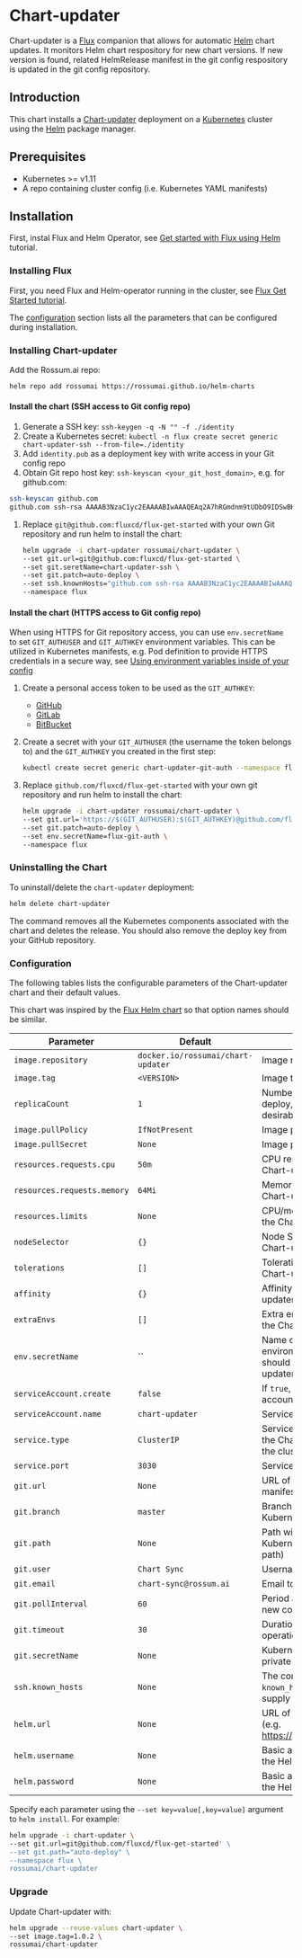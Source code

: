 # Chart-updater

Chart-updater is a [Flux](https://github.com/fluxcd/flux) companion that allows
for automatic [Helm](https://helm.sh) chart updates. It monitors Helm chart
respository for new chart versions. If new version is found, related
HelmRelease manifest in the git config respository is updated in the git config
repository.

## Introduction

This chart installs a [Chart-updater](https://github.com/rossumai/chart-updater) deployment on
a [Kubernetes](http://kubernetes.io) cluster using the [Helm](https://helm.sh) package manager.

## Prerequisites

 - Kubernetes >= v1.11
 - A repo containing cluster config (i.e. Kubernetes YAML manifests)

## Installation

First, instal Flux and Helm Operator, see [Get started with Flux using
Helm](https://docs.fluxcd.io/en/stable/tutorials/get-started-helm.html) tutorial.

### Installing Flux

First, you need Flux and Helm-operator running in the cluster, see [Flux Get Started
tutorial](https://docs.fluxcd.io/en/stable/tutorials/get-started-helm.html).

The [configuration](#configuration) section lists all the parameters that can be configured during installation.

### Installing Chart-updater

Add the Rossum.ai repo:

```sh
helm repo add rossumai https://rossumai.github.io/helm-charts
```

#### Install the chart (SSH access to Git config repo)

1. Generate a SSH key: `ssh-keygen -q -N "" -f ./identity`
1. Create a Kubernetes secret: `kubectl -n flux create secret generic chart-updater-ssh --from-file=./identity`
1. Add `identity.pub` as a deployment key with write access in your Git config repo
1. Obtain Git repo host key: `ssh-keyscan <your_git_host_domain>`, e.g. for github.com:
  ```sh
  ssh-keyscan github.com
  github.com ssh-rsa AAAAB3NzaC1yc2EAAAABIwAAAQEAq2A7hRGmdnm9tUDbO9IDSwBK6TbQa+PXYPCPy6rbTrTtw7PHkccKrpp0yVhp5HdEIcKr6pLlVDBfOLX9QUsyCOV0wzfjIJNlGEYsdlLJizHhbn2mUjvSAHQqZETYP81eFzLQNnPHt4EVVUh7VfDESU84KezmD5QlWpXLmvU31/yMf+Se8xhHTvKSCZIFImWwoG6mbUoWf9nzpIoaSjB+weqqUUmpaaasXVal72J+UX2B+2RPW3RcT0eOzQgqlJL3RKrTJvdsjE3JEAvGq3lGHSZXy28G3skua2SmVi/w4yCE6gbODqnTWlg7+wC604ydGXA8VJiS5ap43JXiUFFAaQ==
  ```
1. Replace `git@github.com:fluxcd/flux-get-started` with your own Git repository and run helm to install the chart:

   ```sh
   helm upgrade -i chart-updater rossumai/chart-updater \
   --set git.url=git@github.com:fluxcd/flux-get-started \
   --set git.seretName=chart-updater-ssh \
   --set git.patch=auto-deploy \
   --set ssh.knownHosts="github.com ssh-rsa AAAAB3NzaC1yc2EAAAABIwAAAQEAq2A7hRGmdnm9tUDbO9IDSwBK6TbQa+PXYPCPy6rbTrTtw7PHkccKrpp0yVhp5HdEIcKr6pLlVDBfOLX9QUsyCOV0wzfjIJNlGEYsdlLJizHhbn2mUjvSAHQqZETYP81eFzLQNnPHt4EVVUh7VfDESU84KezmD5QlWpXLmvU31/yMf+Se8xhHTvKSCZIFImWwoG6mbUoWf9nzpIoaSjB+weqqUUmpaaasXVal72J+UX2B+2RPW3RcT0eOzQgqlJL3RKrTJvdsjE3JEAvGq3lGHSZXy28G3skua2SmVi/w4yCE6gbODqnTWlg7+wC604ydGXA8VJiS5ap43JXiUFFAaQ==" \
   --namespace flux
   ```

#### Install the chart (HTTPS access to Git config repo)

When using HTTPS for Git repository access, you can use `env.secretName` to set
`GIT_AUTHUSER` and `GIT_AUTHKEY` environment variables. This can be utilized in
Kubernetes manifests, e.g. Pod definition to provide HTTPS credentials in a
secure way, see [Using environment variables inside of your
config](https://kubernetes.io/docs/tasks/inject-data-application/define-environment-variable-container/#using-environment-variables-inside-of-your-config)

1. Create a personal access token to be used as the `GIT_AUTHKEY`:
   - [GitHub](https://help.github.com/en/articles/creating-a-personal-access-token-for-the-command-line)
   - [GitLab](https://docs.gitlab.com/ee/user/profile/personal_access_tokens.html#creating-a-personal-access-token)
   - [BitBucket](https://confluence.atlassian.com/bitbucketserver/personal-access-tokens-939515499.html)

1. Create a secret with your `GIT_AUTHUSER` (the username the token belongs
   to) and the `GIT_AUTHKEY` you created in the first step:

   ```sh
   kubectl create secret generic chart-updater-git-auth --namespace flux --from-literal=GIT_AUTHUSER=<username> --from-literal=GIT_AUTHKEY=<token>
   ```

1. Replace `github.com/fluxcd/flux-get-started` with your own git repository and run helm to install the chart:

   ```sh
   helm upgrade -i chart-updater rossumai/chart-updater \
   --set git.url='https://$(GIT_AUTHUSER):$(GIT_AUTHKEY)@github.com/fluxcd/flux-get-started' \
   --set git.patch=auto-deploy \
   --set env.secretName=flux-git-auth \
   --namespace flux
   ```

### Uninstalling the Chart

To uninstall/delete the `chart-updater` deployment:

```sh
helm delete chart-updater
```

The command removes all the Kubernetes components associated with the chart and deletes the release.
You should also remove the deploy key from your GitHub repository.

### Configuration

The following tables lists the configurable parameters of the Chart-updater chart and their default values.

This chart was inspired by the [Flux Helm chart](https://github.com/fluxcd/flux/tree/master/chart/flux) so that option names should be similar.


| Parameter                                         | Default                                              | Description
| -----------------------------------------------   | ---------------------------------------------------- | ---
| `image.repository`                                | `docker.io/rossumai/chart-updater`                   | Image repository
| `image.tag`                                       | `<VERSION>`                                          | Image tag
| `replicaCount`                                    | `1`                                                  | Number of Chart-updater pods to deploy, more than one is not desirable.
| `image.pullPolicy`                                | `IfNotPresent`                                       | Image pull policy
| `image.pullSecret`                                | `None`                                               | Image pull secret
| `resources.requests.cpu`                          | `50m`                                                | CPU resource requests for the Chart-updater deployment
| `resources.requests.memory`                       | `64Mi`                                               | Memory resource requests for the Chart-updater deployment
| `resources.limits`                                | `None`                                               | CPU/memory resource limits for the Chart-updater deployment
| `nodeSelector`                                    | `{}`                                                 | Node Selector properties for the Chart-updater deployment
| `tolerations`                                     | `[]`                                                 | Tolerations properties for the Chart-updater deployment
| `affinity`                                        | `{}`                                                 | Affinity properties for the Chart-updater deployment
| `extraEnvs`                                       | `[]`                                                 | Extra environment variables for the Chart-updater pod(s)
| `env.secretName`                                  | ``                                                   | Name of the secret that contains environment variables which should be defined in the Chart-updater container (using `envFrom`)
| `serviceAccount.create`                           | `false`                                              | If `true`, create a new service account
| `serviceAccount.name`                             | `chart-updater`                                      | Service account to be used
| `service.type`                                    | `ClusterIP`                                          | Service type to be used (exposing the Chart-updater API outside of the cluster is not advised)
| `service.port`                                    | `3030`                                               | Service port to be used
| `git.url`                                         | `None`                                               | URL of git repo with Kubernetes manifests
| `git.branch`                                      | `master`                                             | Branch of git repo to use for Kubernetes manifests
| `git.path`                                        | `None`                                               | Path within git repo to locate Kubernetes manifests (relative path)
| `git.user`                                        | `Chart Sync`                                         | Username to use as git committer
| `git.email`                                       | `chart-sync@rossum.ai`                               | Email to use as git committer
| `git.pollInterval`                                | `60`                                                 | Period at which to poll git repo for new commits (seconds)
| `git.timeout`                                     | `30`                                                 | Duration after which git operations time out (seconds)
| `git.secretName`                                  | `None`                                               | Kubernetes secret with the SSH private key.
| `ssh.known_hosts`                                 | `None`                                               | The contents of an SSH `known_hosts` file, if you need to supply host key(s)
| `helm.url`                                        | `None`                                               | URL of Helm repository to scan (e.g. https://github.io/username/charts)
| `helm.username`                                   | `None`                                               | Basic authentication username for the Helm repository
| `helm.password`                                   | `None`                                               | Basic authentication password for the Helm repository

Specify each parameter using the `--set key=value[,key=value]` argument to `helm install`. For example:

```sh
helm upgrade -i chart-updater \
--set git.url=git@github.com/fluxcd/flux-get-started' \
--set git.path="auto-deploy" \
--namespace flux \
rossumai/chart-updater
```

### Upgrade

Update Chart-updater with:

```sh
helm upgrade --reuse-values chart-updater \
--set image.tag=1.0.2 \
rossumai/chart-updater
```
